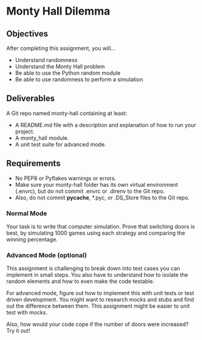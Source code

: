 # Monty Hall Dilemma

## Objectives
After completing this assignment, you will...

- Understand randomness
- Understand the Monty Hall problem
- Be able to use the Python random module
- Be able to use randomness to perform a simulation

## Deliverables
A Git repo named monty-hall containing at least:
- A README.md file with a description and explanation of how to run your project.
- A monty_hall module.
- A unit test suite for advanced mode.

## Requirements
- No PEP8 or Pyflakes warnings or errors.
- Make sure your monty-hall folder has its own virtual environment (.envrc), but do not commit .envrc or .direnv to the Git repo.
- Also, do not commit __pycache__, *.pyc, or .DS_Store files to the Git repo.

### Normal Mode
Your task is to write that computer simulation. Prove that switching doors is best, by simulating 1000 games using each strategy and comparing the winning percentage.

### Advanced Mode (optional)
This assignment is challenging to break down into test cases you can implement in small steps. You also have to understand how to isolate the random elements and how to even make the code testable.

For advanced mode, figure out how to implement this with unit tests or test driven development. You might want to research mocks and stubs and find out the difference between them. This assignment might be easier to unit test with mocks.

Also, how would your code cope if the number of doors were increased? Try it out!
